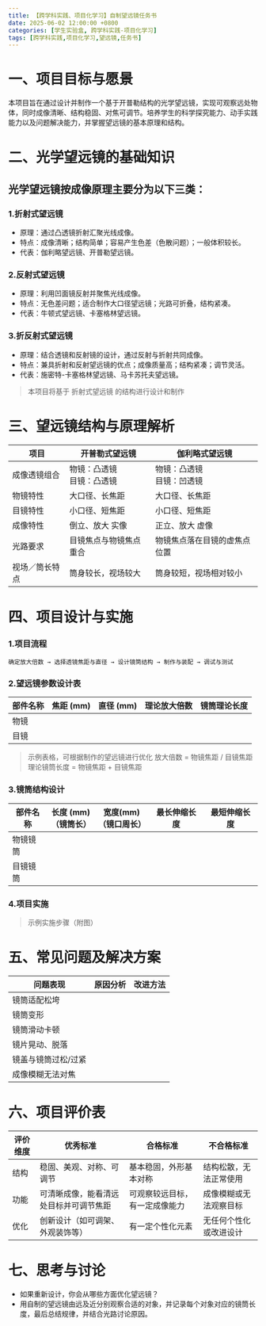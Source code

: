 ```yaml
---
title: 【跨学科实践、项目化学习】自制望远镜任务书
date: 2025-06-02 12:00:00 +0800
categories: [学生实验盒, 跨学科实践-项目化学习]
tags: [跨学科实践,项目化学习,望远镜,任务书]
---
```


# 一、项目目标与愿景

本项目旨在通过设计并制作一个基于开普勒结构的光学望远镜，实现可观察远处物体，同时成像清晰、结构稳固、对焦可调节。培养学生的科学探究能力、动手实践能力以及问题解决能力，并掌握望远镜的基本原理和结构。

# 二、光学望远镜的基础知识

## 光学望远镜按成像原理主要分为以下三类：

### 1.折射式望远镜
- 原理：通过凸透镜折射汇聚光线成像。
- 特点：成像清晰；结构简单；容易产生色差（色散问题）；一般体积较长。
- 代表：伽利略望远镜、开普勒望远镜。

### 2.反射式望远镜
- 原理：利用凹面镜反射并聚焦光线成像。
- 特点：无色差问题；适合制作大口径望远镜；光路可折叠，结构紧凑。
- 代表：牛顿式望远镜、卡塞格林望远镜。

### 3.折反射式望远镜
- 原理：结合透镜和反射镜的设计，通过反射与折射共同成像。
- 特点：兼具折射和反射望远镜的优点；成像质量高；结构紧凑；调节灵活。
- 代表：施密特-卡塞格林望远镜、马卡苏托夫望远镜。

> 本项目将基于 折射式望远镜 的结构进行设计和制作

# 三、望远镜结构与原理解析

|项目|开普勒式望远镜|伽利略式望远镜|
|---|---|---|
|成像透镜组合|物镜：凸透镜<br>目镜：凸透镜|物镜：凸透镜<br>目镜：凹透镜|
|物镜特性|大口径、长焦距|大口径、长焦距|
|目镜特性|小口径、短焦距|小口径、短焦距|
|成像特性|倒立、放大 实像|正立、放大 虚像|
|光路要求|目镜焦点与物镜焦点重合|物镜焦点落在目镜的虚焦点位置|
|视场／筒长特点|筒身较长，视场较大|筒身较短，视场相对较小|

# 四、项目设计与实施


### 1.项目流程

```
确定放大倍数 → 选择透镜焦距与直径 → 设计镜筒结构 → 制作与装配 → 调试与测试
```

### 2.望远镜参数设计表

| 部件名称 | 焦距 (mm) | 直径 (mm) | 理论放大倍数 | 镜筒理论长度 |
| ---- | ------- | ------- | ------ | ------ |
| 物镜   |         |         |        |        |
| 目镜   |         |         |        |        |
>示例表格，可根据制作的望远镜进行优化
> 放大倍数 = 物镜焦距 / 目镜焦距  
> 理论镜筒长度 = 物镜焦距 + 目镜焦距

### 3.镜筒结构设计

| 部件名称 | 长度 (mm)</br>（镜筒长） | 宽度(mm)</br>（镜口周长） | 最长伸缩长度 | 最短伸缩长度 |
| ---- | ----------------- | ----------------- | ------ | ------ |
| 物镜镜筒 |                   |                   |        |        |
| 目镜镜筒 |                   |                   |        |        |

### 4.项目实施
>示例实施步骤（附图）
   
# 五、常见问题及解决方案

|问题表现|原因分析|改进方法|
|---|---|---|
|镜筒适配松垮|||
|镜筒变形|||
|镜筒滑动卡顿|||
|镜片晃动、脱落|||
|镜盖与镜筒过松/过紧|||
|成像模糊无法对焦|||

# 六、项目评价表

|评价维度|优秀标准|合格标准|不合格标准|
|-------|-------|-------|-------|
|结构|稳固、美观、对称、可调节|基本稳固，外形基本对称|结构松散，无法正常使用|
|功能|可清晰成像，能看清远处目标并可调节焦距|可观察较远目标，有一定成像能力|成像模糊或无法观察目标|
|优化|创新设计（如可调架、外观装饰等）|有一定个性化元素|无任何个性化或改进设计|

# 七、思考与讨论

- 如果重新设计，你会从哪些方面优化望远镜？
- 用自制的望远镜由远及近分别观察合适的对象，并记录每个对象对应的镜筒长度，最后总结规律，并结合光路讨论原因。


